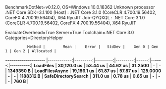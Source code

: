 
BenchmarkDotNet=v0.12.0, OS=Windows 10.0.18362
Unknown processor
.NET Core SDK=3.1.100
  [Host]     : .NET Core 3.1.0 (CoreCLR 4.700.19.56402, CoreFX 4.700.19.56404), X64 RyuJIT
  Job-QYQXQL : .NET Core 3.1.0 (CoreCLR 4.700.19.56402, CoreFX 4.700.19.56404), X64 RyuJIT

EvaluateOverhead=True  Server=True  Toolchain=.NET Core 3.0  
Categories=DirectoryHelper  

              Method |        Mean |    Error |   StdDev |    Gen 0 | Gen 1 | Gen 2 | Allocated |
-------------------- |------------:|---------:|---------:|---------:|------:|------:|----------:|
           **LoadFiles** | **30,120.0 us** | **53.44 us** | **44.62 us** |  **31.2500** |     **-** |     **-** | **1349350 B** |
      **LoadFilesAsync** | **19,186.1 us** | **61.87 us** | **57.87 us** | **125.0000** |     **-** |     **-** | **1188312 B** |
 **SafeDirectorySearch** |    **311.0 us** |  **0.78 us** |  **0.65 us** |        **-** |     **-** |     **-** |     **760 B** |
